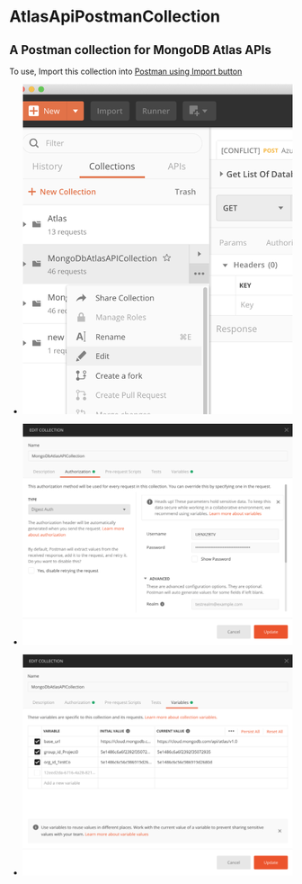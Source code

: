 # AtlasApiPostmanCollection

## A Postman collection for MongoDB Atlas APIs

To use, Import this collection into [Postman using Import button](https://learning.postman.com/docs/postman/collections/data-formats/#importing-postman-data)

* ![Imported Collection](images/EditCollection.png)

* ![Edit Credentials, Atlas uses Digest Authentication](images/EditAuth.png)

* ![Edit Variables, ProjectID and OrgID](images/EditVariables.png)

